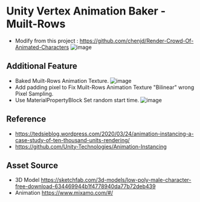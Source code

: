 # Unity Vertex Animation Baker - Muilt-Rows
* Modify from this project : https://github.com/chenjd/Render-Crowd-Of-Animated-Characters
![image](https://github.com/FunsTW/VertexAnimationBaker/blob/main/README/image/Window.jpg)
## Additional Feature
* Baked Muilt-Rows Animation Texture.
![image](https://github.com/FunsTW/VertexAnimationBaker/blob/main/README/image/Muilt-Rows.jpg)
* Add padding pixel to Fix Muilt-Rows Animation Texture "Bilinear" wrong Pixel Sampling.
* Use MaterialPropertyBlock Set random start time.
![image](https://github.com/FunsTW/VertexAnimationBaker_Muilt-Rows/blob/main/README/image/RandomMaterialPropertyBlockFloat.png)
## Reference
* https://tedsieblog.wordpress.com/2020/03/24/animation-instancing-a-case-study-of-ten-thousand-units-rendering/
* https://github.com/Unity-Technologies/Animation-Instancing
## Asset Source
* 3D Model https://sketchfab.com/3d-models/low-poly-male-character-free-download-634469944b1f4778940da77b72deb439
* Animation https://www.mixamo.com/#/
